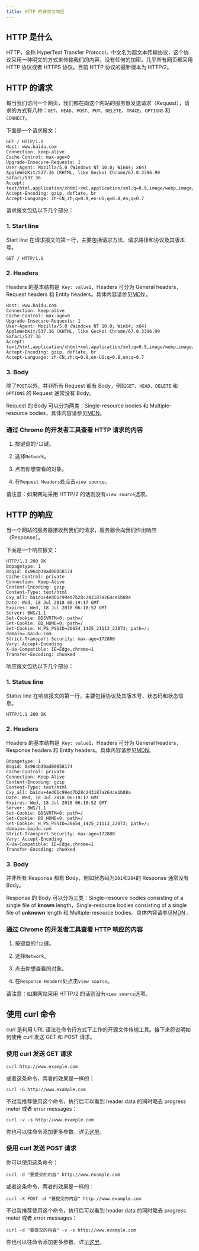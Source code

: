 ```yaml
---
title: HTTP 的请求与响应
---
```


## HTTP 是什么

HTTP，全称 HyperText Transfer Protocol，中文名为超文本传输协议，这个协议采用一种明文的方式来传输我们的内容，没有任何的加密。几乎所有网页都采用 HTTP 协议或者 HTTPS 协议。目前 HTTP 协议的最新版本为 HTTP/2。

<!-- more -->

## HTTP 的请求

每当我们访问一个网页，我们都在向这个网站的服务器发送请求（Request），请求的方式有八种：`GET`、`HEAD`、`POST`、`PUT`、`DELETE`、`TRACE`、`OPTIONS` 和 `CONNECT`。

下面是一个请求报文：

```
GET / HTTP/1.1
Host: www.baidu.com
Connection: keep-alive
Cache-Control: max-age=0
Upgrade-Insecure-Requests: 1
User-Agent: Mozilla/5.0 (Windows NT 10.0; Win64; x64) AppleWebKit/537.36 (KHTML, like Gecko) Chrome/67.0.3396.99 Safari/537.36
Accept: text/html,application/xhtml+xml,application/xml;q=0.9,image/webp,image/apng,*/*;q=0.8
Accept-Encoding: gzip, deflate, br
Accept-Language: zh-CN,zh;q=0.9,en-US;q=0.8,en;q=0.7
```

请求报文包括以下几个部分：

### 1. Start line

Start line 在请求报文的第一行，主要包括请求方法、请求路径和协议及其版本号。

```
GET / HTTP/1.1
```

### 2. Headers

Headers 的基本结构是` Key: value1`，Headers 可分为 General headers，Request headers 和 Entity headers。具体内容请参见[MDN](https://developer.mozilla.org/en-US/docs/Web/HTTP/Messages)
。

```
Host: www.baidu.com
Connection: keep-alive
Cache-Control: max-age=0
Upgrade-Insecure-Requests: 1
User-Agent: Mozilla/5.0 (Windows NT 10.0; Win64; x64) AppleWebKit/537.36 (KHTML, like Gecko) Chrome/67.0.3396.99 Safari/537.36
Accept: text/html,application/xhtml+xml,application/xml;q=0.9,image/webp,image/apng,*/*;q=0.8
Accept-Encoding: gzip, deflate, br
Accept-Language: zh-CN,zh;q=0.9,en-US;q=0.8,en;q=0.7
```

### 3. Body

除了`POST`以外，并非所有 Request 都有 Body，例如`GET`、`HEAD`、`DELETE` 和 `OPTIONS` 的 Request 通常没有 Body。

Request 的 Body 可以分为两类：Single-resource bodies 和 Multiple-resource bodies，具体内容请参见[MDN](https://developer.mozilla.org/en-US/docs/Web/HTTP/Messages)。

### 通过 Chrome 的开发者工具查看 HTTP 请求的内容

1. 按键盘的`f12`键。

2. 选择`Network`。

3. 点击你想查看的对象。

4. 在`Request Headers`处点击`view source`。

请注意：如果网站采用 HTTP/2 的话则没有`view source`选项。

## HTTP 的响应

当一个网站的服务器接收到我们的请求，服务器会向我们作出响应（Response）。

下面是一个响应报文：

```
HTTP/1.1 200 OK
Bdpagetype: 1
Bdqid: 0x964b39ad00058174
Cache-Control: private
Connection: Keep-Alive
Content-Encoding: gzip
Content-Type: text/html
Cxy_all: baidu+4ed01c99ed7b28c243187a264ce1b08a
Date: Wed, 18 Jul 2018 06:19:17 GMT
Expires: Wed, 18 Jul 2018 06:18:52 GMT
Server: BWS/1.1
Set-Cookie: BDSVRTM=0; path=/
Set-Cookie: BD_HOME=0; path=/
Set-Cookie: H_PS_PSSID=26654_1425_21113_22073; path=/; domain=.baidu.com
Strict-Transport-Security: max-age=172800
Vary: Accept-Encoding
X-Ua-Compatible: IE=Edge,chrome=1
Transfer-Encoding: chunked
```

响应报文包括以下几个部分：

### 1. Status line

Status line 在响应报文的第一行，主要包括协议及其版本号、状态码和状态信息。

```
HTTP/1.1 200 OK
```

### 2. Headers

Headers 的基本结构是` Key: value1`，Headers 可分为 General headers，Response headers 和 Entity headers。具体内容请参见[MDN](https://developer.mozilla.org/en-US/docs/Web/HTTP/Messages)。

```
Bdpagetype: 1
Bdqid: 0x964b39ad00058174
Cache-Control: private
Connection: Keep-Alive
Content-Encoding: gzip
Content-Type: text/html
Cxy_all: baidu+4ed01c99ed7b28c243187a264ce1b08a
Date: Wed, 18 Jul 2018 06:19:17 GMT
Expires: Wed, 18 Jul 2018 06:18:52 GMT
Server: BWS/1.1
Set-Cookie: BDSVRTM=0; path=/
Set-Cookie: BD_HOME=0; path=/
Set-Cookie: H_PS_PSSID=26654_1425_21113_22073; path=/; domain=.baidu.com
Strict-Transport-Security: max-age=172800
Vary: Accept-Encoding
X-Ua-Compatible: IE=Edge,chrome=1
Transfer-Encoding: chunked
```

### 3. Body

并非所有 Response 都有 Body，例如状态码为`201`和`204`的 Response 通常没有 Body。

Response 的 Body 可以分为三类：Single-resource bodies consisting of a single file of **known** length，Single-resource bodies consisting of a single file of **unknown** length 和 Multiple-resource bodies。具体内容请参见[MDN](https://developer.mozilla.org/en-US/docs/Web/HTTP/Messages)
。

### 通过 Chrome 的开发者工具查看 HTTP 响应的内容

1. 按键盘的`f12`键。

2. 选择`Network`。

3. 点击你想查看的对象。

4. 在`Response Headers`处点击`view source`。

请注意：如果网站采用 HTTP/2 的话则没有`view source`选项。

## 使用 curl 命令

curl 是利用 URL 语法在命令行方式下工作的开源文件传输工具。接下来将说明如何使用 curl 发送 GET 和 POST 请求。

### 使用 curl 发送 GET 请求

```
curl http://www.example.com
```

或者这条命令，两者的效果是一样的：

```
curl -G http://www.example.com
```

不过我推荐使用这个命令，执行后可以看到 header data 的同时略去 progress meter 或者 error messages：

```
curl -v -s http://www.example.com
```

你也可以往命令添加更多参数，详见[这里](http://man.linuxde.net/curl)。

### 使用 curl 发送 POST 请求

你可以使用这条命令：

```
curl -d "要提交的内容" http://www.example.com
```

或者这条命令，两者的效果是一样的：

```
curl -X POST -d "要提交的内容" http://www.example.com
```

不过我推荐使用这个命令，执行后可以看到 header data 的同时略去 progress meter 或者 error messages：

```
curl -d "要提交的内容" -v -s http://www.example.com
```

你也可以往命令添加更多参数，详见[这里](http://man.linuxde.net/curl)。
